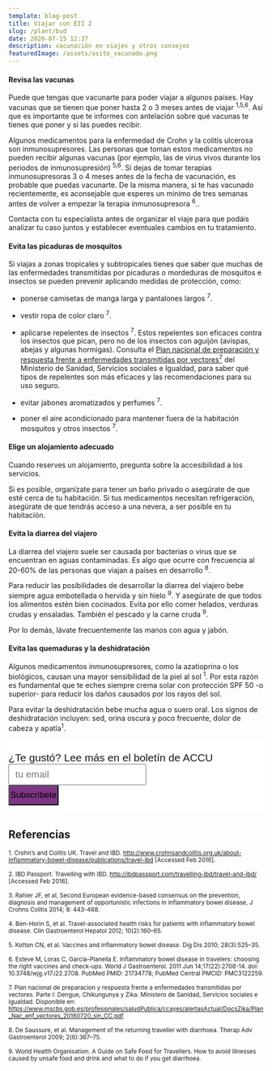 ```yaml
---
template: blog-post
title: Viajar con EII 2
slug: /plant/bud
date: 2020-07-15 12:37
description: vacunación en viajes y otros consejos
featuredImage: /assets/osito_vacunado.png
---
```


#### Revisa las vacunas

Puede que tengas que vacunarte para poder viajar a algunos países. Hay vacunas que se tienen que poner hasta 2 o 3 meses antes de viajar <sup>1,5,6</sup>. Así que es importante que te informes con antelación sobre qué vacunas te tienes que poner y si las puedes recibir.

Algunos medicamentos para la enfermedad de Crohn y la colitis ulcerosa son inmunosupresores. Las personas que toman estos medicamentos no pueden recibir algunas vacunas (por ejemplo, las de virus vivos durante los periodos de inmunosupresión) <sup>5,6</sup>. Si dejas de tomar terapias inmunosupresoras 3 o 4 meses antes de la fecha de vacunación, es probable que puedas vacunarte. De la misma manera, si te has vacunado recientemente, es aconsejable que esperes un mínimo de tres semanas antes de volver a empezar la terapia inmunosupresora <sup>6</sup>..

Contacta con tu especialista antes de organizar el viaje para que podáis analizar tu caso juntos y establecer eventuales cambios en tu tratamiento. 

#### Evita las picaduras de mosquitos

Si viajas a zonas tropicales y subtropicales tienes que saber que muchas de las enfermedades transmitidas por picaduras o mordeduras de mosquitos e insectos se pueden prevenir aplicando medidas de protección, como:

- ponerse camisetas de manga larga y pantalones largos <sup>7</sup>.

- vestir ropa de color claro <sup>7</sup>.

- aplicarse repelentes de insectos <sup>7</sup>. Estos repelentes son eficaces contra los insectos que pican, pero no de los insectos con aguijón (avispas, abejas y algunas hormigas). Consulta el [Plan nacional de preparación y respuesta frente a enfermedades transmitidas por vectores<sup>7</sup>](https://www.mscbs.gob.es/profesionales/saludPublica/ccayes/alertasActual/DocsZika/Plan_Nac_enf_vectores_20160720_sin_CC.pdf) del Ministerio de Sanidad, Servicios sociales e Igualdad, para saber qué tipos de repelentes son más eficaces y las recomendaciones para su uso seguro. 

- evitar jabones aromatizados y perfumes <sup>7</sup>.

- poner el aire acondicionado para mantener fuera de la habitación mosquitos y otros insectos <sup>7</sup>.  


#### Elige un alojamiento adecuado

Cuando reserves un alojamiento, pregunta sobre la accesibilidad a los servicios.

 Si es posible, organízate para tener un baño privado o asegúrate de que esté cerca de tu habitación. Si tus medicamentos necesitan refrigeración, asegúrate de que tendrás acceso a una nevera, a ser posible en tu habitación.

#### Evita la diarrea del viajero

La diarrea del viajero suele ser causada por bacterias o virus que se encuentran en aguas contaminadas. Es algo que ocurre con frecuencia al 20-60% de las personas que viajan a países en desarrollo <sup>8</sup>.

Para reducir las posibilidades de desarrollar la diarrea del viajero bebe siempre agua embotellada o hervida y sin hielo <sup>9</sup>. Y asegúrate de que todos los alimentos estén bien cocinados. Evita por ello comer helados, verduras crudas y ensaladas. También el pescado y la carne cruda <sup>9</sup>.

Por lo demás, lávate frecuentemente las manos con agua y jabón. 

#### Evita las quemaduras y la deshidratación

Algunos medicamentos inmunosupresores, como la azatioprina o los biológicos, causan una mayor sensibilidad de la piel al sol <sup>1</sup>. Por esta razón es fundamental que te eches siempre crema solar con protección SPF 50 -o superior- para reducir los daños causados por los rayos del sol.

Para evitar la deshidratación bebe mucha agua o suero oral. Los signos de deshidratación incluyen: sed, orina oscura y poco frecuente, dolor de cabeza y apatía<sup>1</sup>.


  <!-- Begin Mailchimp Signup Form -->

<link href="//cdn-images.mailchimp.com/embedcode/slim-10_7.css" rel="stylesheet" type="text/css">
<style type="text/css">
#mc_embed_signup{background:#fff; clear:left; font:14px Helvetica,Arial,sans-serif; }
/* Add your own Mailchimp form style overrides in your site stylesheet or in this style block.
  We recommend moving this block and the preceding CSS link to the HEAD of your HTML file. */
</style>
<div id="mc_embed_signup">
<form action="https://accuesp.us12.list-manage.com/subscribe/post?u=924f0f9e69877235b6063654f&amp;id=b07eee52b9" method="post" id="mc-embedded-subscribe-form" style="padding: 5% 0px 3%;" name="mc-embedded-subscribe-form" class="validate" target="_blank" novalidate>
    <div id="mc_embed_signup_scroll">
<label for="mce-EMAIL" style="font-size: 21px;">¿Te gustó? Lee más en el boletín de ACCU </label>
<input type="email" style="font-size: 19px; padding: 0 0.6em; min-height: 42px;" value="" name="EMAIL" class="email" id="mce-EMAIL" placeholder="tu email" required>
    <!-- real people should not fill this in and expect good things - do not remove this or risk form bot signups-->
    <div style="position: absolute; left: -5000px;" aria-hidden="true"><input type="text" name="b_924f0f9e69877235b6063654f_b07eee52b9" tabindex="-1" value=""></div>
    <div class="clear"><input type="submit" style="background-color: #7d3584 !important; font-size: 17px; min-height: 40px !important;padding: 2px;marging-top: 1%;"value="Subscríbete" name="subscribe" id="mc-embedded-subscribe" class="button"></div>
    </div>
</form>
</div>

## Referencias

<sub> 1. Crohn’s and Colitis UK. Travel and IBD. http://www.crohnsandcolitis.org.uk/about-inflammatory-bowel-disease/publications/travel-ibd [Accessed Feb 2016]. </sub>

<sub> 2. IBD Passport. Travelling with IBD. http://ibdpassport.com/travelling-ibd/travel-and-ibd/ [Accessed Feb 2016].</sub>

<sub> 3. Rahier JF, et al, Second European evidence-based consensus on the prevention, diagnosis and management of opportunistic infections in inflammatory bowel disease, J Crohns Colitis 2014; 8: 443-468. </sub>

<sub> 4. Ben-Horin S, et al. Travel-associated health risks for patients with inflammatory bowel disease. Clin Gastroenterol Hepatol 2012; 10(2):160–65.</sub>

<sub> 5. Kotton CN, et al. Vaccines and inflammatory bowel disease. Dig Dis 2010; 28(3):525–35.</sub>

<sub> 6. Esteve M, Loras C, García-Planella E. Inflammatory bowel disease in travelers: choosing the right vaccines and check-ups. World J Gastroenterol. 2011 Jun 14;17(22):2708-14. doi: 10.3748/wjg.v17.i22.2708. PubMed PMID: 21734778; PubMed Central PMCID: PMC3122259.</sub>

<sub> 7. Plan nacional de preparacion y respuesta frente a enfermedades transmitidas por vectores. Parte I: Dengue, Chikungunya y Zika. Ministero de Sanidad, Servicios sociales e Igualdad. Disponible en: https://www.mscbs.gob.es/profesionales/saludPublica/ccayes/alertasActual/DocsZika/Plan_Nac_enf_vectores_20160720_sin_CC.pdf </sub>

<sub> 8. De Saussure, et al. Management of the returning traveller with diarrhoea. Therap Adv Gastroenterol 2009; 2(6):367–75.</sub>

<sub> 9. World Health Organisation. A Guide on Safe Food for Travellers. How to avoid illnesses caused by unsafe food and drink and what to do if you get diarrhoea. </sub>
